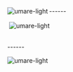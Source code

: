 <p align="left">
</p>
<br>
<p><img align="left" src="https://github-readme-stats.vercel.app/api/top-langs?username=umare-light&show_icons=true&locale=en&layout=compact" alt="umare-light" /></p> 
------
</br>

<p>&nbsp;<img align="center" src="https://github-readme-stats.vercel.app/api?username=umare-light&show_icons=true&locale=en" alt="umare-light" /></p>
</br>
------

<p><img align="center" src="https://github-readme-streak-stats.herokuapp.com/?user=umare-light&" alt="umare-light" /></p>
